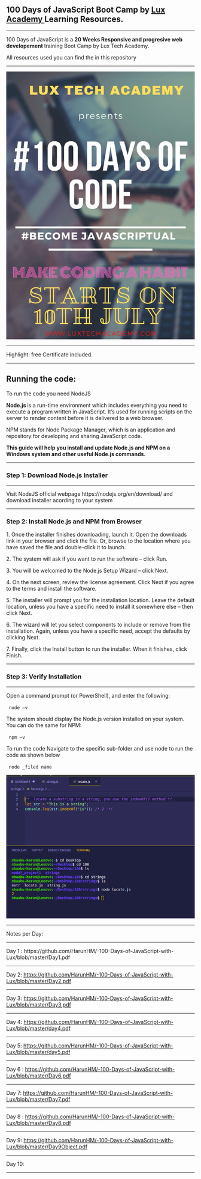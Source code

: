 ##  100 Days of JavaScript Boot Camp by [Lux Academy ](https://twitter.com/lux_academy) Learning  Resources.
<hr>
<p>100 Days of JavaScript is a <b> 20 Weeks Responsive and progresive web developement </b> training Boot Camp by Lux Tech Academy.</p>
<p> All resources used you can find the in this repository </p>
<hr>

<p align="center">
<img src="https://github.com/HarunHM/-100-Days-of-JavaScript-with-Lux/blob/master/EbsDD8YXQAAIbb7.jpeg">
</p>

<hr>
<p> Highlight: free Certificate included. </p>
<hr>
<h2> Running the code:</h2>

<p> To run the code you need NodeJS</P>
<P> <B> Node.js </b> is a run-time environment which includes everything you need to execute a program written in JavaScript. It’s used for running scripts on the server to render content before it is delivered to a web browser. 
</p>
<p>
  NPM stands for Node Package Manager, which is an application and repository for developing and sharing JavaScript code.
</p>
<p> <b>
  This guide will help you install and update Node.js and NPM on a Windows system and other useful Node.js commands.
</b> </p>  
  <hr>
<h3> Step 1: Download Node.js Installer </h3>
<hr>

<p> Visit NodeJS official webpage https://nodejs.org/en/download/ and download installer acording to your system </p>

<hr><h3>Step 2: Install Node.js and NPM from Browser </h3> </hr>
<p>
1. Once the installer finishes downloading, launch it. Open the downloads link in your browser and click the file. Or, browse to the location where you have saved the file and double-click it to launch.
</p>


<p>
2. The system will ask if you want to run the software – click Run.
</p>
<p>
3. You will be welcomed to the Node.js Setup Wizard – click Next.</p>
<p>
4. On the next screen, review the license agreement. Click Next if you agree to the terms and install the software.</p>
<p>
5. The installer will prompt you for the installation location. Leave the default location, unless you have a specific need to install it somewhere else – then click Next.</p>
<p>
6. The wizard will let you select components to include or remove from the installation. Again, unless you have a specific need, accept the defaults by clicking Next.</p>
<p>
7. Finally, click the Install button to run the installer. When it finishes, click Finish. </p>
<p>
<hr>
<h3>
  Step 3: Verify Installation
</h3>
<hr>
<p> Open a command prompt (or PowerShell), and enter the following: </p>
<code> node –v </code>
<p> The system should display the Node.js version installed on your system. You can do the same for NPM: </p>
<code> npm –v </code> 
<p> To run the code Navigate to the specific sub-folder and use node to run the code as shown below</p>


<code> node _filed name </code>
<p align="center">
<img src="https://github.com/HarunHM/-100-Days-of-JavaScript-with-Lux/blob/master/strings/demo.png">
</p>


<hr />
Notes per Day: 
<hr /> 
Day 1 : https://github.com/HarunHM/-100-Days-of-JavaScript-with-Lux/blob/master/Day1.pdf

<hr />

Day 2: https://github.com/HarunHM/-100-Days-of-JavaScript-with-Lux/blob/master/Day2.pdf

<hr />

Day 3: https://github.com/HarunHM/-100-Days-of-JavaScript-with-Lux/blob/master/Day3.pdf

<hr />

Day 4: https://github.com/HarunHM/-100-Days-of-JavaScript-with-Lux/blob/master/day4.pdf

<hr />

Day 5: https://github.com/HarunHM/-100-Days-of-JavaScript-with-Lux/blob/master/day5.pdf

<hr />

Day 6 : https://github.com/HarunHM/-100-Days-of-JavaScript-with-Lux/blob/master/Day6.pdf

<hr />

Day 7: https://github.com/HarunHM/-100-Days-of-JavaScript-with-Lux/blob/master/Day7.pdf

<hr />

Day 8 : https://github.com/HarunHM/-100-Days-of-JavaScript-with-Lux/blob/master/Day8.pdf

<hr />

Day 9: https://github.com/HarunHM/-100-Days-of-JavaScript-with-Lux/blob/master/Day9Object.pdf

<hr />

Day  10: 

<hr />




